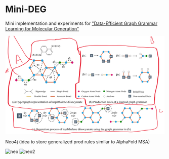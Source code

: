 # Mini-DEG

Mini implementation and experiments for ["Data-Efficient Graph Grammar Learning for Molecular Generation"](https://github.com/gmh14/data_efficient_grammar)

![](fig.png)

Neo4j (idea to store generalized prod rules similar to AlphaFold MSA)

![neo](https://user-images.githubusercontent.com/56745453/203874324-3a17aa38-77bc-409c-a22e-15e02d8ba58c.png)
![neo2](https://user-images.githubusercontent.com/56745453/203874336-80c5fd78-f5e7-42c6-8010-dea7707b5079.png)
